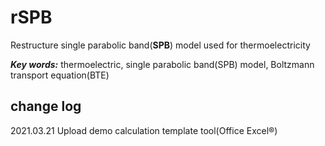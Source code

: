 # rSPB
Restructure single parabolic band(**SPB**) model used for thermoelectricity

***Key words:***  thermoelectric, single parabolic band(SPB) model, Boltzmann transport equation(BTE)

## change log
2021.03.21  Upload demo calculation template tool(Office Excel®)
